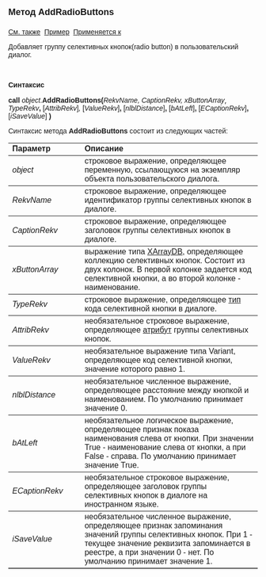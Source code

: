 <html>
<head>
<title>Диалог\AddRadioButtons</title>
</head>

<body>

<p><strong><font size="4" face="Arial">Метод AddRadioButtons<br>
<br>
</font></strong><font face="Arial"><a href="../Asustpar.html">См. также</a>&nbsp;
<a href="../../Examples/E_AsUstPar.html">Пример</a>&nbsp; <a href="../Asustpar.html">
Применяется к</a></font></p>

<p><font face="Arial">Добавляет группу селективных кнопок(radio 
button) в пользовательский диалог.</font></p>

<p>&nbsp;</p>

<p class="label"><font face="Arial"><b>Синтаксис</b></font></p>

<p><font face="Arial"><strong>call</strong> <em>object</em>.<strong>AddRadioButtons(</strong><em>RekvName, 
CaptionRekv, xButtonArray</em></font>, <font face="Arial"><em>TypeRekv</em><strong>, </strong>
[<em>AttribRekv</em>]<em>, </em>[<em>ValueRekv</em>]<strong>,
</strong>[<em>nlblDistance</em>]<strong>, </strong>[<em>bAtLeft</em>]<strong>, </strong>
[<em>ECaptionRekv</em>]<strong>, </strong>[<em>iSaveValue</em>]<strong> )</strong></font></p>

<p><font face="Arial">Синтаксис метода <strong>AddRadioButtons</strong>
состоит из следующих частей:</font></p>

<table border="1" cellPadding="5" cols="2" frame="below" rules="rows">
<TBODY>
  <tr vAlign="top">
    <td class="label" width="29%"><font face="Arial"><b>Параметр</b></font></td>
    <td class="label" width="71%"><font face="Arial"><strong>Описание</strong></font></td>
  </tr>
  <tr>
    <td width="29%"><em><font face="Arial">object</font></em></td>
    <td width="71%"><font face="Arial">строковое выражение, 
	определяющее переменную, ссылающуюся на экземпляр объекта пользовательского 
	диалога.</font></td>
  </tr>
  <tr>
    <td width="29%"><font face="Arial"><em>RekvName</em></font></td>
    <td width="71%"><font face="Arial">строковое выражение, 
	определяющее идентификатор группы селективных кнопок в диалоге.</font></td>
  </tr>
  <tr>
    <td width="29%"><font face="Arial"><em>CaptionRekv</em></font></td>
    <td width="71%"><font face="Arial">строковое выражение, 
	определяющее заголовок группы селективных кнопок в диалоге.</font></td>
  </tr>
  <tr>
    <td width="29%"><font face="Arial"><em>xButtonArray</em></font></td>
    <td width="71%"><font face="Arial">выражение типа
	<a href="../Functions/CreateXArrayDB.html">XArrayDB</a>, определяющее 
	коллекцию селективных кнопок. Состоит из двух колонок. В первой колонке 
	задается код селективной кнопки, а во второй колонке - наименование. </font></td>
  </tr>
  <tr>
    <td width="29%"><em><font face="Arial">TypeRekv</font></em></td>
    <td width="71%"><font face="Arial">строковое выражение, 
	определяющее <a href="../../types.html">тип</a> кода селективной кнопки в 
	диалоге.</font></td>
  </tr>
</TBODY>
  <tr>
    <td width="29%"><em><font face="Arial">AttribRekv</font></em></td>
    <td width="71%"><font face="Arial">необязательное строковое 
	выражение, определяющее <a href="Attribute.html">атрибут</a> группы 
	селективных кнопок. </font></td>
  </tr>
  <tr>
    <td width="29%"><em><font face="Arial">ValueRekv</font></em></td>
    <td width="71%"><font face="Arial">необязательное выражение типа 
	Variant, определяющее код селективной кнопки, значение которого равно 1. </font></td>
  </tr>
  <tr>
    <td width="29%"><font face="Arial"><em>nlblDistance</em></font></td>
    <td width="71%"><font face="Arial">необязательное численное 
	выражение, определяющее расстояние между кнопкой и наименованием. По 
	умолчанию принимает значение 0.</font></td>
  </tr>
  <tr>
    <td width="29%"><font face="Arial"><em>bAtLeft</em></font></td>
    <td width="71%"><font face="Arial">необязательное логическое 
	выражение, определяющее признак показа наименования слева от кнопки. При 
	значении True - наименование слева от кнопки, а при False - справа. По 
	умолчанию принимает значение True.</font></td>
  </tr>
  <tr>
    <td width="29%"><em><font face="Arial">ECaptionRekv</font></em></td>
    <td width="71%"><font face="Arial">необязательное строковое 
	выражение, определяющее заголовок группы селективных кнопок в диалоге на 
	иностранном языке.</font></td>
  </tr>
  <tr>
    <td width="29%"><em><font face="Arial">iSaveValue</font></em></td>
    <td width="71%"><font face="Arial">необязательное численное 
	выражение, определяющее признак запоминания значений группы селективных 
	кнопок. При 1 - текущее значение реквизита запоминается в реестре, а при 
	значении 0 - нет. По умолчанию принимает значение 1.</font></td>
  </tr>
</table>

</body>
</html>
